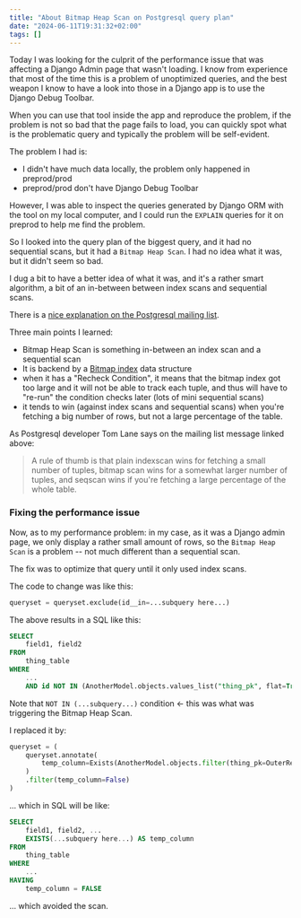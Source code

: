 ```yaml
---
title: "About Bitmap Heap Scan on Postgresql query plan"
date: "2024-06-11T19:31:32+02:00"
tags: []
---
```


Today I was looking for the culprit of the performance issue that was affecting
a Django Admin page that wasn't loading. I know from experience that most of
the time this is a problem of unoptimized queries, and the best weapon I know
to have a look into those in a Django app is to use the Django Debug Toolbar.

When you can use that tool inside the app and reproduce the problem, if the
problem is not so bad that the page fails to load, you can quickly spot what is
the problematic query and typically the problem will be self-evident.

The problem I had is:

- I didn't have much data locally, the problem only happened in preprod/prod
- preprod/prod don't have Django Debug Toolbar

However, I was able to inspect the queries generated by Django ORM with the
tool on my local computer, and I could run the `EXPLAIN` queries for it on
preprod to help me find the problem.

So I looked into the query plan of the biggest query, and it had no sequential
scans, but it had a `Bitmap Heap Scan`. I had no idea what it was, but it didn't seem so bad.

I dug a bit to have a better idea of what it was, and it's a rather smart
algorithm, a bit of an in-between between index scans and sequential scans.

There is a [nice explanation on the Postgresql mailing list](https://www.postgresql.org/message-id/12553.1135634231@sss.pgh.pa.us).

Three main points I learned:

* Bitmap Heap Scan is something in-between an index scan and a sequential scan
* It is backend by a [Bitmap index](https://en.wikipedia.org/wiki/Bitmap_index) data structure
* when it has a "Recheck Condition", it means that the bitmap index got too large and it will not be able to track each tuple, and thus will have to "re-run" the condition checks later (lots of mini sequential scans)
* it tends to win (against index scans and sequential scans) when you're fetching a big number of rows, but not a large percentage of the table.

As Postgresql developer Tom Lane says on the mailing list message linked above:

> A rule of thumb is that plain indexscan wins for fetching a small number of tuples, bitmap scan wins for a somewhat larger number of tuples, and seqscan wins if you're fetching a large percentage of the whole table.

### Fixing the performance issue

Now, as to my performance problem: in my case, as it was a Django admin page, we
only display a rather small amount of rows, so the `Bitmap Heap Scan` is a
problem -- not much different than a sequential scan.

The fix was to optimize that query until it only used index scans.

The code to change was like this:

```python
queryset = queryset.exclude(id__in=...subquery here...)
```

The above results in a SQL like this:


```sql
SELECT
    field1, field2
FROM
    thing_table
WHERE
    ...
    AND id NOT IN (AnotherModel.objects.values_list("thing_pk", flat=True))
```

Note that `NOT IN (...subquery...)` condition <- this was what was triggering the
Bitmap Heap Scan.

I replaced it by:

```python
queryset = (
    queryset.annotate(
        temp_column=Exists(AnotherModel.objects.filter(thing_pk=OuterRef("pk"))
    )
    .filter(temp_column=False)
)
```

... which in SQL will be like:

```sql
SELECT
    field1, field2, ...
    EXISTS(...subquery here...) AS temp_column
FROM
    thing_table
WHERE
    ...
HAVING
    temp_column = FALSE
```

... which avoided the scan.

